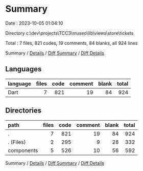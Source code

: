 # Summary

Date : 2023-10-05 01:04:10

Directory c:\\dev\\projects\\TCC3\\museo\\lib\\views\\store\\tickets

Total : 7 files,  821 codes, 19 comments, 84 blanks, all 924 lines

Summary / [Details](details.md) / [Diff Summary](diff.md) / [Diff Details](diff-details.md)

## Languages
| language | files | code | comment | blank | total |
| :--- | ---: | ---: | ---: | ---: | ---: |
| Dart | 7 | 821 | 19 | 84 | 924 |

## Directories
| path | files | code | comment | blank | total |
| :--- | ---: | ---: | ---: | ---: | ---: |
| . | 7 | 821 | 19 | 84 | 924 |
| . (Files) | 2 | 295 | 9 | 28 | 332 |
| components | 5 | 526 | 10 | 56 | 592 |

Summary / [Details](details.md) / [Diff Summary](diff.md) / [Diff Details](diff-details.md)